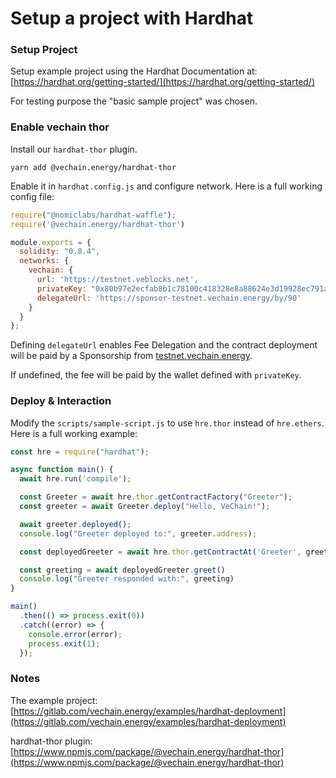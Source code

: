 # Setup a project with Hardhat

### Setup Project

Setup example project using the Hardhat Documentation at: [https://hardhat.org/getting-started/](https://hardhat.org/getting-started/)

For testing purpose the "basic sample project" was chosen.

### Enable vechain thor <a href="#user-content-enable-vechain-thor" id="user-content-enable-vechain-thor"></a>

Install our `hardhat-thor` plugin.

```shell
yarn add @vechain.energy/hardhat-thor
```

Enable it in `hardhat.config.js` and configure network. Here is a full working config file:

```javascript
require("@nomiclabs/hardhat-waffle");
require('@vechain.energy/hardhat-thor')

module.exports = {
  solidity: "0.8.4",
  networks: {
    vechain: {
      url: 'https://testnet.veblocks.net',
      privateKey: "0x80b97e2ecfab8b1c78100c418328e8a88624e3d19928ec791a8a51cdcf01f16f",
      delegateUrl: 'https://sponsor-testnet.vechain.energy/by/90'
    }
  }
};
```

Defining `delegateUrl` enables Fee Delegation and the contract deployment will be paid by a Sponsorship from [testnet.vechain.energy](https://testnet.vechain.energy).

If undefined, the fee will be paid by the wallet defined with `privateKey`.

### Deploy & Interaction <a href="#user-content-deploy-interaction" id="user-content-deploy-interaction"></a>

Modify the `scripts/sample-script.js` to use `hre.thor` instead of `hre.ethers`. Here is a full working example:

```javascript
const hre = require("hardhat");

async function main() {
  await hre.run('compile');

  const Greeter = await hre.thor.getContractFactory("Greeter");
  const greeter = await Greeter.deploy("Hello, VeChain!");

  await greeter.deployed();
  console.log("Greeter deployed to:", greeter.address);

  const deployedGreeter = await hre.thor.getContractAt('Greeter', greeter.address)

  const greeting = await deployedGreeter.greet()
  console.log("Greeter responded with:", greeting)
}

main()
  .then(() => process.exit(0))
  .catch((error) => {
    console.error(error);
    process.exit(1);
  });
```

### Notes <a href="#user-content-notes" id="user-content-notes"></a>

The example project:\
[https://gitlab.com/vechain.energy/examples/hardhat-deployment](https://gitlab.com/vechain.energy/examples/hardhat-deployment)

hardhat-thor plugin:\
[https://www.npmjs.com/package/@vechain.energy/hardhat-thor](https://www.npmjs.com/package/@vechain.energy/hardhat-thor)
